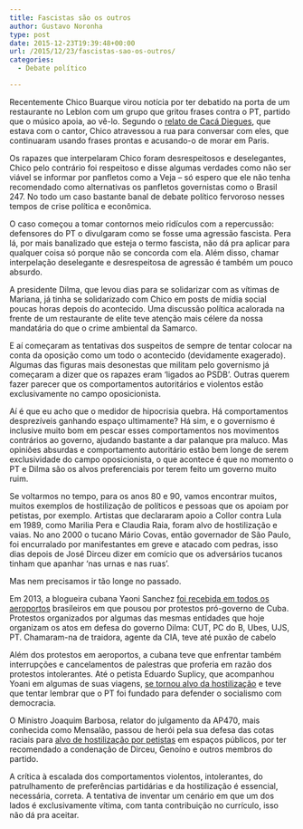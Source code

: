 ```yaml
---
title: Fascistas são os outros
author: Gustavo Noronha
type: post
date: 2015-12-23T19:39:48+00:00
url: /2015/12/23/fascistas-sao-os-outros/
categories:
  - Debate político

---
```

Recentemente Chico Buarque virou notícia por ter debatido na porta de um restaurante no Leblon com um grupo que gritou frases contra o PT, partido que o músico apoia, ao vê-lo. Segundo o [relato de Cacá Diegues][1], que estava com o cantor, Chico atravessou a rua para conversar com eles, que continuaram usando frases prontas e acusando-o de morar em Paris.

Os rapazes que interpelaram Chico foram desrespeitosos e deselegantes, Chico pelo contrário foi respeitoso e disse algumas verdades como não ser viável se informar por panfletos como a Veja &#8211; só espero que ele não tenha recomendado como alternativas os panfletos governistas como o Brasil 247. No todo um caso bastante banal de debate político fervoroso nesses tempos de crise política e econômica.

O caso começou a tomar contornos meio ridículos com a repercussão: defensores do PT o divulgaram como se fosse uma agressão fascista. Pera lá, por mais banalizado que esteja o termo fascista, não dá pra aplicar para qualquer coisa só porque não se concorda com ela. Além disso, chamar interpelação deselegante e desrespeitosa de agressão é também um pouco absurdo.

A presidente Dilma, que levou dias para se solidarizar com as vítimas de Mariana, já tinha se solidarizado com Chico em posts de mídia social poucas horas depois do acontecido. Uma discussão política acalorada na frente de um restaurante de elite teve atenção mais célere da nossa mandatária do que o crime ambiental da Samarco.

E aí começaram as tentativas dos suspeitos de sempre de tentar colocar na conta da oposição como um todo o acontecido (devidamente exagerado). Algumas das figuras mais desonestas que militam pelo governismo já começaram a dizer que os rapazes eram &#8216;ligados ao PSDB&#8217;. Outras querem fazer parecer que os comportamentos autoritários e violentos estão exclusivamente no campo oposicionista.

Aí é que eu acho que o medidor de hipocrisia quebra. Há comportamentos desprezíveis ganhando espaço ultimamente? Há sim, e o governismo é inclusive muito bom em pescar esses comportamentos nos movimentos contrários ao governo, ajudando bastante a dar palanque pra maluco. Mas opiniões absurdas e comportamento autoritário estão bem longe de serem exclusividade do campo oposicionista, o que acontece é que no momento o PT e Dilma são os alvos preferenciais por terem feito um governo muito ruim.

Se voltarmos no tempo, para os anos 80 e 90, vamos encontrar muitos, muitos exemplos de hostilização de políticos e pessoas que os apoiam por petistas, por exemplo. Artistas que declararam apoio a Collor contra Lula em 1989, como Marilia Pera e Claudia Raia, foram alvo de hostilização e vaias. No ano 2000 o tucano Mário Covas, então governador de São Paulo, foi encurralado por manifestantes em greve e atacado com pedras, isso dias depois de José Dirceu dizer em comício que os adversários tucanos tinham que apanhar &#8216;nas urnas e nas ruas&#8217;.

Mas nem precisamos ir tão longe no passado.

Em 2013, a blogueira cubana Yaoni Sanchez [foi recebida em todos os aeroportos][2] brasileiros em que pousou por protestos pró-governo de Cuba. Protestos organizados por algumas das mesmas entidades que hoje organizam os atos em defesa do governo Dilma: CUT, PC do B, Ubes, UJS, PT. Chamaram-na de traidora, agente da CIA, teve até puxão de cabelo

Além dos protestos em aeroportos, a cubana teve que enfrentar também interrupções e cancelamentos de palestras que proferia em razão dos protestos intolerantes. Até o petista Eduardo Suplicy, que acompanhou Yoani em algumas de suas viagens, [se tornou alvo da hostilização][3] e teve que tentar lembrar que o PT foi fundado para defender o socialismo com democracia.

O Ministro Joaquim Barbosa, relator do julgamento da AP470, mais conhecida como Mensalão, passou de herói pela sua defesa das cotas raciais para [alvo de hostilização por petistas][4] em espaços públicos, por ter recomendado a condenação de Dirceu, Genoíno e outros membros do partido.

A crítica à escalada dos comportamentos violentos, intolerantes, do patrulhamento de preferências partidárias e da hostilização é essencial, necessária, correta. A tentativa de inventar um cenário em que um dos lados é exclusivamente vítima, com tanta contribuição no currículo, isso não dá pra aceitar.

 [1]: http://www1.folha.uol.com.br/poder/2015/12/1722140-chico-buarque-e-abordado-por-jovens-que-questionam-suas-posicoes-politicas.shtml "Chico Buarque é hostilizado e discute com opositores do PT no Rio"
 [2]: http://www1.folha.uol.com.br/mundo/1232458-yoani-sanchez-enfrenta-protestos-pro-cuba-em-salvador-e-recife.shtml "Yoani Sanchez enfrenta protestos pró-Cuba em Salvador e Recife"
 [3]: https://www.youtube.com/watch?v=bwv5Ko5Rx28 "Protesto contra Yoani Sánchez impede exibição de documentário sobre Cuba"
 [4]: https://www.youtube.com/watch?v=syAjlcoZ-8I "Militantes do PT hostilizam Joaquim Barbosa num bar de Brasília"